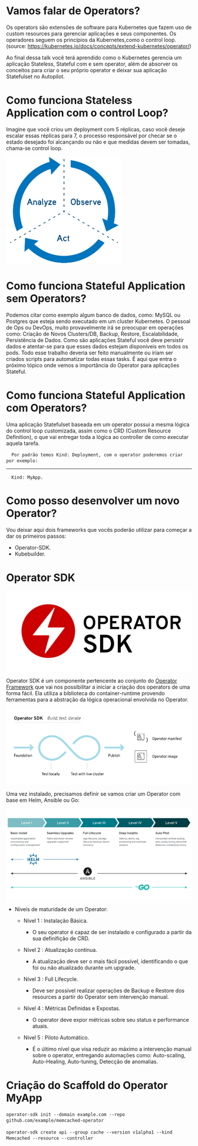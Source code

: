 # Vamos falar de Operators?

Os operators são extensões de software para Kubernetes que fazem uso de custom resources para gerenciar aplicações e seus componentes. Os operadores seguem os princípios da Kubernetes,como o control loop. (source: <https://kubernetes.io/docs/concepts/extend-kubernetes/operator/>)

Ao final dessa talk você terá aprendido como o Kubernetes gerencia um aplicação Stateless, Stateful com e sem operator, além de absorver os conceitos para criar o seu próprio operator e deixar sua aplicação Statefulset no Autopilot.

# Como funciona Stateless Application com o control Loop?

Imagine que você criou um deployment com 5 réplicas, caso você deseje escalar essas réplicas para 7, o processo responsável por checar se o estado desejado foi alcançando ou não e que medidas devem ser tomadas, chama-se control loop.

![control loop](https://raw.githubusercontent.com/yuriolisa/talks/main/DoD-Vitoria/controlloop.png)

# Como funciona Stateful Application sem Operators?

Podemos citar como exemplo algum banco de dados, como: MySQL ou Postgres que esteja sendo executado em um cluster Kubernetes. O pessoal de Ops ou DevOps, muito provavelmente irá se preocupar em operações como: Criação de Novos Clusters/DB, Backup, Restore, Escalabilidade, Persistência de Dados. Como são aplicações Stateful você deve persistir dados e atentar-se para que esses dados estejam disponíveis em todos os pods. Todo esse trabalho deveria ser feito manualmente ou iriam ser criados scripts para automatizar todas essas tasks. É aqui que entra o próximo tópico onde vemos a importância do Operator para aplicações Stateful.

# Como funciona Stateful Application com Operators?

Uma aplicação Statefulset baseada em um operator possui a mesma lógica do control loop customizada, assim como o CRD (Custom Resource Definition), o que vai entregar toda a lógica ao controller de como executar aquela tarefa.

```
  Por padrão temos Kind: Deployment, com o operator poderemos criar por exemplo: 
```
---
```  
  Kind: MyApp.
```

# Como posso desenvolver um novo Operator?

Vou deixar aqui dois frameworks que vocês poderão utilizar para começar a dar os primeiros passos:

- Operator-SDK.
- Kubebuilder.

# Operator SDK

![operator sdk](https://raw.githubusercontent.com/yuriolisa/talks/main/DoD-Vitoria/operator_logo_sdk_color.svg)

Operator SDK é um componente pertencente ao conjunto do [Operator Framework][of-home] que vai nos possibilitar a iniciar a criação dos operators de uma forma fácil. Ela utiliza a biblioteca do container-runtime provendo ferramentas para a abstração da lógica operacional envolvida no Operator.

![operator sdk](operator-sdk.png)

Uma vez instalado, precisamos definir se vamos criar um Operator com base em Helm, Ansible ou Go:

![operator sdk](operator-capability-level.png)

- Níveis de maturidade de um Operator:
  - Nível 1 : Instalação Básica.
    - O seu operator é capaz de ser instalado e configurado a partir da sua definifição de CRD.

  - Nível 2 : Atualização contínua.
    - A atualização deve ser o mais fácil possível, identificando o que foi ou não atualizado durante um upgrade.

  - Nível 3 : Full Lifecycle.
    - Deve ser possível realizar operações de Backup e Restore dos resources a partir do Operator sem intervenção manual.

  - Nível 4 : Métricas Definidas e Expostas.
    - O operator deve expor métricas sobre seu status e performance atuais.
  
  - Nível 5 : Piloto Automático.
    - É o último nível que visa reduzir ao máximo a intervenção manual sobre o operator, entregando automações como: Auto-scaling, Auto-Healing, Auto-tuning, Detecção de anomalias.

# Criação do Scaffold do Operator MyApp

``````
operator-sdk init --domain example.com --repo github.com/example/memcached-operator

operator-sdk create api --group cache --version v1alpha1 --kind Memcached --resource --controller
``````

[of-home]: https://github.com/operator-framework
